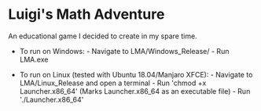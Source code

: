 # Luigi's Math Adventure
An educational game I decided to create in my spare time.

- To run on Windows: 
		- Navigate to LMA/Windows_Release/ 
		- Run LMA.exe

- To run on Linux (tested with Ubuntu 18.04/Manjaro XFCE): 
		- Navigate to LMA/Linux_Release and open a terminal
		- Run 'chmod +x Launcher.x86_64' (Marks Launcher.x86_64 as an executable file)
		- Run './Launcher.x86_64'

